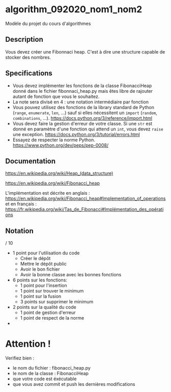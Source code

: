 # algorithm_092020_nom1_nom2

Modèle du projet du cours d'algorithmes

## Description

Vous devez créer une Fibonnaci heap.
C'est à dire une structure capable de stocker des nombres.

## Specifications

* Vous devez implémenter les fonctions de la classe FibonacciHeap donné dans le fichier fibonnaci_heap.py mais êtes libre de rajouter autant de fonction que vous le souhaitez.
* La note sera divisé en 4 : une notation intermédiaire par fonction
* Vous pouvez utilisez des fonctions de la library standard de Python (`range`, `enumerate`, `len`, ...) sauf si elles nécessitent un `import` (`random`, `combinations`, ...). https://docs.python.org/3/reference/import.html
* Vous devez faire la gestion d'erreur de votre classe. Si une `str` est donné en paramètre d'une fonction qui attend un `int`, vous devez `raise` une exception. https://docs.python.org/3/tutorial/errors.html
* Essayez de respecter la norme Python. https://www.python.org/dev/peps/pep-0008/

## Documentation

https://en.wikipedia.org/wiki/Heap_(data_structure)

https://en.wikipedia.org/wiki/Fibonacci_heap

L'implémentation est décrite en anglais : https://en.wikipedia.org/wiki/Fibonacci_heap#Implementation_of_operations
et en français : https://fr.wikipedia.org/wiki/Tas_de_Fibonacci#Implémentation_des_opérations

## Notation

/ 10

* 1 point pour l'utilisation du code
  * Créer le dépôt
  * Mettre le dépôt public
  * Avoir le bon fichier
  * Avoir la bonne classe avec les bonnes fonctions
* 6 points sur les fonctions:
  * 1 point pour l'insertion
  * 1 point sur trouver le minimum
  * 1 point sur la fusion
  * 3 points sur supprimer le minimum
* 2 points sur la qualité du code
  * 1 point de gestion d'erreur
  * 1 point de respect de la norme
* 

# Attention !

Verifiez bien :
* le nom du fichier : fibonacci_heap.py
* le nom de la classe : FibonacciHeap
* que votre code est éxécutable
* que vous avez commit et push les dernières modifications
